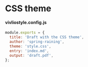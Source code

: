 # CSS theme

#### vivliostyle.config.js

```js
module.exports = {
  title: 'Draft with the CSS theme',
  author: 'spring-raining',
  theme: 'style.css',
  entry: 'index.md',
  output: 'draft.pdf',
};
```
